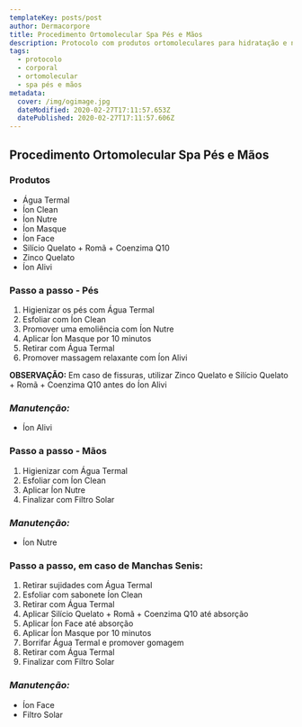```yaml
---
templateKey: posts/post
author: Dermacorpore
title: Procedimento Ortomolecular Spa Pés e Mãos
description: Protocolo com produtos ortomoleculares para hidratação e nutrição dos pés e mãos.
tags:
  - protocolo
  - corporal
  - ortomolecular
  - spa pés e mãos
metadata:
  cover: /img/ogimage.jpg
  dateModified: 2020-02-27T17:11:57.653Z
  datePublished: 2020-02-27T17:11:57.606Z
---
```

## **Procedimento Ortomolecular Spa Pés e Mãos**

### **Produtos**

- Água Termal
- Íon Clean
- Íon Nutre
- Íon Masque
- Íon Face
- Silício Quelato + Romã + Coenzima Q10
- Zinco Quelato
- Íon Alivi

### **Passo a passo - Pés**

1. Higienizar os pés com Água Termal
2. Esfoliar com Íon Clean
3. Promover uma emoliência com Íon Nutre
4. Aplicar Íon Masque por 10 minutos
5. Retirar com Água Termal
6. Promover massagem relaxante com Íon Alivi

**OBSERVAÇÃO:** Em caso de fissuras, utilizar Zinco Quelato e Silício Quelato + Romã + Coenzima Q10 antes do Íon Alivi

### *Manutenção:*

- Íon Alivi

### **Passo a passo - Mãos**

1. Higienizar com Água Termal
2. Esfoliar com Íon Clean
3. Aplicar Íon Nutre
4. Finalizar com Filtro Solar

### *Manutenção:*

- Íon Nutre

### **Passo a passo, em caso de Manchas Senis:**

1. Retirar sujidades com Água Termal
2. Esfoliar com sabonete Íon Clean
3. Retirar com Água Termal
4. Aplicar Silício Quelato + Romã + Coenzima Q10 até absorção
5. Aplicar Íon Face até absorção
6. Aplicar Íon Masque por 10 minutos
7. Borrifar Água Termal e promover gomagem
8. Retirar com Água Termal
9. Finalizar com Filtro Solar

### *Manutenção:*

- Íon Face
- Filtro Solar
